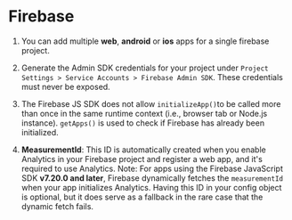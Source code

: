 # Firebase

1.  You can add multiple **web**, **android** or **ios** apps for a single firebase project.

2.  Generate the Admin SDK credentials for your project under `Project Settings > Service Accounts > Firebase Admin SDK`. These credentials must never be exposed.

3.  The Firebase JS SDK does not allow `initializeApp()`to be called more than once in the same runtime context (i.e., browser tab or Node.js instance). `getApps()` is used to check if Firebase has already been initialized.

4.  **MeasurementId**: This ID is automatically created when you enable Analytics in your Firebase project and register a web app, and it's required to use Analytics. Note: For apps using the Firebase JavaScript SDK **v7.20.0 and later**, Firebase dynamically fetches the `measurementId` when your app initializes Analytics. Having this ID in your config object is optional, but it does serve as a fallback in the rare case that the dynamic fetch fails.
